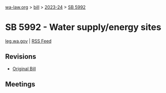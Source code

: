 [wa-law.org](/) > [bill](/bill/) > [2023-24](/bill/2023-24/) > [SB 5992](/bill/2023-24/sb/5992/)

# SB 5992 - Water supply/energy sites
[leg.wa.gov](https://app.leg.wa.gov/billsummary?BillNumber=5992&Year=2023&Initiative=false) | [RSS Feed](./rss.xml)

## Revisions
* [Original Bill](1/)

## Meetings